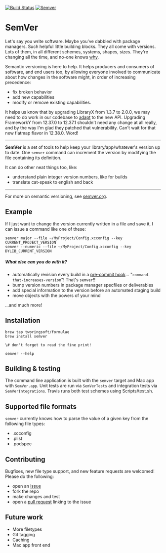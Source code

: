 [![Build Status](https://travis-ci.org/TwoRingSoft/SemVer.svg?branch=master)](https://travis-ci.org/TwoRingSoft/SemVer)
[![Semver](http://img.shields.io/SemVer/1.1.0.png)](http://semver.org/spec/v2.0.0.html)

# SemVer

Let's say you write software. Maybe you've dabbled with package managers. Such helpful little building blocks. They all come with versions. Lots of them, in all different schemes, systems, shapes, sizes. They're changing all the time, and no-one knows [why](http://sentimentalversioning.org). 

Semantic versioning is here to help. It helps producers and consumers of software, and end users too, by allowing everyone involved to communicate about how changes in the software might, in order of increasing precedence:

- fix broken behavior
- add new capabilities 
- modify or remove existing capabilities.

It helps us know that by upgrading LibraryX from 1.3.7 to 2.0.0, we may need to do work in our codebase to [adapt](http://xkcd.com/1172/) to the new API. Upgrading FrameworkY from 12.37.0 to 12.37.1 shouldn't need any change at all really, and by the way I'm glad they patched that vulnerability. Can't wait for that new flatmap flavor in 12.38.0. Word!

---

**SemVer** is a set of tools to help keep your library/app/whatever's version up to date. One `semver` command can increment the version by modifying the file containing its definition. 

It can do other neat things too, like:

- understand plain integer version numbers, like for builds
- translate cat-speak to english and back

---

For more on semantic versioning, see [semver.org](http://semver.org).

## Example

If I just want to change the version currently written in a file and save it, I can issue a command like one of these:

```
semver major --file ~/MyProject/Config.xcconfig --key CURRENT_PROJECT_VERSION
semver --numeric --file ~/MyProject/Config.xcconfig --key DYLIB_CURRENT_VERSION
```

##### What else can you do with it?

- automatically revision every build in a [pre-commit hook](http://stackoverflow.com/questions/17101473/change-version-file-automatically-on-commit-with-git/17101505#17101505)... "`command-that-increases-version`"! That's `semver`!!
- bump version numbers in package manager specfiles or deliverables
- add special information to the version before an automated staging build
- move objects with the powers of your mind

...and much more!

## Installation

```
brew tap tworingsoft/formulae
brew install semver

\# don't forget to read the fine print!

semver --help
```

## Building & testing

The command line application is built with the `semver` target and Mac app with `SemVer.app`. Unit tests are run via `SemVerTests` and integration tests via `SemVerIntegrations`. Travis runs both test schemes using Scripts/test.sh.

## Supported file formats

`semver` currently knows how to parse the value of a given key from the following file types:

- .xcconfig
- .plist
- .podspec

## Contributing

Bugfixes, new file type support, and new feature requests are welcomed! Please do the following:

- open an [issue](https://github.com/TwoRingSoft/SemVer/issues/new)
- fork the repo
- make changes and test
- open a [pull request](https://github.com/TwoRingSoft/SemVer/compare) linking to the issue

## Future work

- More filetypes
- Git tagging
- Caching
- Mac app front end
